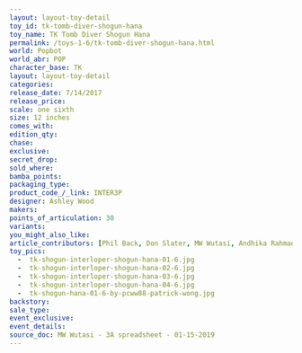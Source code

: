 ```yaml
---
layout: layout-toy-detail 
toy_id: tk-tomb-diver-shogun-hana
toy_name: TK Tomb Diver Shogun Hana
permalink: /toys-1-6/tk-tomb-diver-shogun-hana.html
world: Popbot
world_abr: POP
character_base: TK
layout: layout-toy-detail
categories: 
release_date: 7/14/2017
release_price: 
scale: one sixth
size: 12 inches
comes_with: 
edition_qty: 
chase: 
exclusive: 
secret_drop: 
sold_where: 
bamba_points: 
packaging_type: 
product_code_/_link: INTER3P
designer: Ashley Wood
makers: 
points_of_articulation: 30
variants: 
you_might_also_like: 
article_contributors: [Phil Back, Don Slater, MW Wutasi, Andhika Rahmaditya, pcww88]
toy_pics: 
  -  tk-shogun-interloper-shogun-hana-01-6.jpg
  -  tk-shogun-interloper-shogun-hana-02-6.jpg
  -  tk-shogun-interloper-shogun-hana-03-6.jpg
  -  tk-shogun-interloper-shogun-hana-04-6.jpg
  -  tk-shogun-hana-01-6-by-pcww88-patrick-wong.jpg
backstory: 
sale_type: 
event_exclusive: 
event_details: 
source_doc: MW Wutasi - 3A spreadsheet - 01-15-2019
---
```

